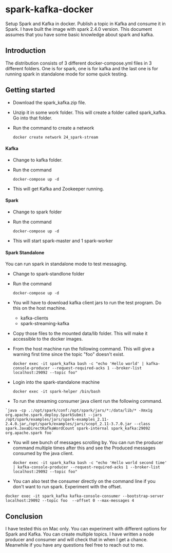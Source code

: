 # spark-kafka-docker
Setup Spark and Kafka in docker. Publish a topic in Kafka and consume it in Spark.  I have built the image with spark 2.4.0 version. This document assumes that you have some basic knowledge about spark and kafka.
## Introduction
The distribution consists of 3 different docker-compose.yml files in 3 different folders. One is for spark, one is for kafka and the last one is for running spark in standalone mode for some quick testing.

## Getting started
  - Download the spark_kafka.zip file.
  - Unzip it in some work folder. This will create a folder called spark_kafka. Go into that folder.
  - Run the command to create a network
  
      `docker create network 24_spark-stream`

#### Kafka
  - Change to kafka folder.
  - Run the command

      `docker-compose up -d`
  - This will get Kafka and Zookeeper running.
  
#### Spark
  - Change to spark folder
  - Run the command
  
      `docker-compose up -d`
  - This will start spark-master and 1 spark-worker
  
#### Spark Standalone
You can run spark in standalone mode to test messaging.
  - Change to spark-standlone folder
  - Run the command
  
      `docker-compose up -d`
      
  - You will have to download kafka client jars to run the test program. Do this on the host machine.
    - kafka-clients
    - spark-streaming-kafka
  - Copy those files to the mounted data/lib folder. This will make it accessible to the docker images.
  - From the host machine run the following command. This will give a warning first time since the topic "foo" doesn't exist.
  
    `docker exec -it spark_kafka bash -c "echo 'Hello world' | kafka-console-producer --request-required-acks 1 --broker-list localhost:29092 --topic foo"`
  - Login into the spark-standalone machine
  
    `docker exec -it spark-helper /bin/bash`
  -  To run the streaming consumer java client run the following command.
  
    `java -cp .:/opt/spark/conf:/opt/spark/jars/*:/data/lib/* -Xmx1g org.apache.spark.deploy.SparkSubmit --jars /opt/spark/examples/jars/spark-examples_2.11-2.4.0.jar,/opt/spark/examples/jars/scopt_2.11-3.7.0.jar --class spark.JavaDirectKafkaWordCount spark-internal spark_kafka:29092 org.apache.spark foo`
  - You will see bunch of messages scrolling by. You can run the producer command multiple times after this and see the Produced messages consumed by the java client.
  
    `docker exec -it spark_kafka bash -c "echo 'Hello world second time' | kafka-console-producer --request-required-acks 1 --broker-list localhost:29092 --topic foo"`
  
  - You can also test the consumer directly on the command line if you don't want to run spark. Experiment with the offset.
  
  `docker exec -it spark_kafka kafka-console-consumer --bootstrap-server localhost:29092 --topic foo  --offset 0 --max-messages 4`
  
## Conclusion
I have tested this on Mac only.  You can experiment with different options for Spark and Kafka. You can create multiple topics.  I have written a node producer and consumer and will check that in when I get a chance. Meanwhile if you have any questions feel free to reach out to me.
